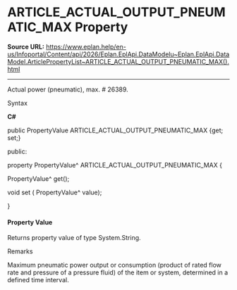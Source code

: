 # ARTICLE_ACTUAL_OUTPUT_PNEUMATIC_MAX Property

**Source URL:** https://www.eplan.help/en-us/Infoportal/Content/api/2026/Eplan.EplApi.DataModelu~Eplan.EplApi.DataModel.ArticlePropertyList~ARTICLE_ACTUAL_OUTPUT_PNEUMATIC_MAX().html

---

Actual power (pneumatic), max. # 26389.

Syntax

**C#**



public PropertyValue ARTICLE_ACTUAL_OUTPUT_PNEUMATIC_MAX {get; set;}

public:

property PropertyValue^ ARTICLE_ACTUAL_OUTPUT_PNEUMATIC_MAX {

   PropertyValue^ get();

   void set (    PropertyValue^ value);

}


#### Property Value

Returns property value of type System.String.

Remarks

Maximum pneumatic power output or consumption (product of rated flow rate and pressure of a pressure fluid) of the item or system, determined in a defined time interval.
